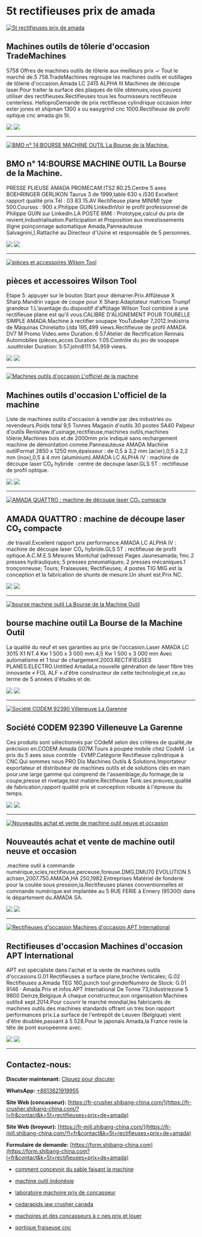 # 5t rectifieuses prix de amada

<a href="https://swt.shibang-china.com/?l=fr&img&k=5t+rectifieuses+prix+de+amada" target="_blank">![5t rectifieuses prix de amada](http://static.shibang-china.com/all-800x300/247.jpg)</a>

## Machines outils de tôlerie d&#39;occasion TradeMachines
5758 Offres de machines outils de tôlerie aux meilleurs prix ✓ Tout le marché de.5 758.TradeMachines regroupe les machines outils et outillages de tôlerie d&#39;occasion.Amada LC 2415 ALPHA III Machines de découpe laser.Pour traiter la surface des plaques de tôle obtenues,vous pouvez utiliser des rectifieuses.Rectifieuses tous les fournisseurs rectifieuse centerless. HelloproDemande de prix rectifieuse cylindrique occasion inter exter jones et shipman 1300 x ou easygrind cnc 1000.Rectifieuse de profil optique cnc amada gls 5t.


<a href="https://whatsapp.shibangsoft.com/WhatsApp.php" target="_blank" title="WhatsApp">![](http://static.shibang-china.com/icon/whatsapp.png)</a> <a href="https://swt.shibang-china.com/?l=fr&icon&k=5t+rectifieuses+prix+de+amada" target="_blank">![](http://static.shibang-china.com/icon/chat-fr.png)</a>

---

<a href="https://swt.shibang-china.com/?l=fr&img&k=5t+rectifieuses+prix+de+amada" target="_blank">![BMO n° 14:BOURSE MACHINE OUTIL La Bourse de la Machine.](http://static.shibang-china.com/all-800x300/294.jpg)</a>

## BMO n° 14:BOURSE MACHINE OUTIL La Bourse de la Machine.
PRESSE PLIEUSE AMADA PROMECAM.ITS2 80.25.Centre 5 axes BOEHRINGER OERLIKON Taurus 3 de 1999,table 630 x.i530 Excellent rapport qualité prix.Tél : 03 83 15.AV Rectifieuse plane MINIMI type 500.Courses : 900 x.Philippe GUIN LinkedInVoir le profil professionnel de Philippe GUIN sur LinkedIn.LA POSTE 6M€ : Prototype,calcul du prix de revient,industrialisation.Participation et Proposition aux investissements (ligne poinçonnage automatique Amada,Panneauteuse Salvagnini,).Rattaché au Directeur d&#39;Usine et responsable de 5 personnes.


<a href="https://whatsapp.shibangsoft.com/WhatsApp.php" target="_blank" title="WhatsApp">![](http://static.shibang-china.com/icon/whatsapp.png)</a> <a href="https://swt.shibang-china.com/?l=fr&icon&k=5t+rectifieuses+prix+de+amada" target="_blank">![](http://static.shibang-china.com/icon/chat-fr.png)</a>

---

<a href="https://swt.shibang-china.com/?l=fr&img&k=5t+rectifieuses+prix+de+amada" target="_blank">![pièces et accessoires Wilson Tool](http://static.shibang-china.com/all-800x300/1378.jpg)</a>

## pièces et accessoires Wilson Tool
Etape 5: appuyer sur le bouton Start pour démarrer.Prix.Affûteuse X Sharp.Mandrin vague de coupe pour X Sharp.Adaptateur matrices Trumpf grandeur 1.L&#39;avantage du dispositif d&#39;affûtage Wilson Tool combiné à une rectifieuse plane est qu&#39;il vous.CALIBRE D&#39;ALIGNEMENT POUR TOURELLE SIMPLE AMADA.Machine à rectifier soupape YouTubeApr 7,2012.Indústria de Máquinas Chinelatto Ltda 195,499 views.Rectifieuse de profil AMADA DV7 M Promo Video.wmv Duration: 6:57.Atelier de Rectification Rennais Automobiles (pièces,acces Duration: 1:05.Contrôle du jeu de soupape .southrider Duration: 5:57.john8111 54,959 views.


<a href="https://whatsapp.shibangsoft.com/WhatsApp.php" target="_blank" title="WhatsApp">![](http://static.shibang-china.com/icon/whatsapp.png)</a> <a href="https://swt.shibang-china.com/?l=fr&icon&k=5t+rectifieuses+prix+de+amada" target="_blank">![](http://static.shibang-china.com/icon/chat-fr.png)</a>

---

<a href="https://swt.shibang-china.com/?l=fr&img&k=5t+rectifieuses+prix+de+amada" target="_blank">![Machines outils d&#39;occasion L&#39;officiel de la machine](http://static.shibang-china.com/all-800x300/751.jpg)</a>

## Machines outils d&#39;occasion L&#39;officiel de la machine
Liste de machines outils d&#39;occasion à vendre par des industries ou revendeurs.Poids total 9,5 Tonnes Magasin d&#39;outils 30 postes SA40 Palpeur d&#39;outils Renishaw.d&#39;usinage,rectifieuse,machines outils,machines tôlerie,Machines bois et.de 2000mm prix indiqué sans rechargement machine de démontation comme.Panneauteuse AMADA Machine outilFormat 2850 x 1250 mm,épaisseur : de 0,5 à 3,2 mm (acier),0,5 à 2,2 mm (inox),0,5 à 4 mm (aluminium).AMADA LC ALPHA IV : machine de découpe laser CO₂ hybride &middot; centre de decoupe laser.GLS 5T : rectifieuse de profil optique.


<a href="https://whatsapp.shibangsoft.com/WhatsApp.php" target="_blank" title="WhatsApp">![](http://static.shibang-china.com/icon/whatsapp.png)</a> <a href="https://swt.shibang-china.com/?l=fr&icon&k=5t+rectifieuses+prix+de+amada" target="_blank">![](http://static.shibang-china.com/icon/chat-fr.png)</a>

---

<a href="https://swt.shibang-china.com/?l=fr&img&k=5t+rectifieuses+prix+de+amada" target="_blank">![AMADA QUATTRO : machine de découpe laser CO₂ compacte](http://static.shibang-china.com/all-800x300/649.jpg)</a>

## AMADA QUATTRO : machine de découpe laser CO₂ compacte
.de travail.Excellent rapport prix performance.AMADA LC ALPHA IV : machine de découpe laser CO₂ hybride.GLS 5T : rectifieuse de profil optique.A.C.M.E.S Mesures Montchal (adresse) Pages Jaunesamada; fmc.2 presses hydrauliques; 5 presses pneumatiques; 2 presses mécaniques.1 tronçonneuse; Tours; Fraiseuses; Rectifieuses; 4 postes TIG MIG.est la conception et la fabrication de shunts de mesure.Un shunt est.Prix NC.


<a href="https://whatsapp.shibangsoft.com/WhatsApp.php" target="_blank" title="WhatsApp">![](http://static.shibang-china.com/icon/whatsapp.png)</a> <a href="https://swt.shibang-china.com/?l=fr&icon&k=5t+rectifieuses+prix+de+amada" target="_blank">![](http://static.shibang-china.com/icon/chat-fr.png)</a>

---

<a href="https://swt.shibang-china.com/?l=fr&img&k=5t+rectifieuses+prix+de+amada" target="_blank">![bourse machine outil La Bourse de la Machine Outil](http://static.shibang-china.com/all-800x300/330.jpg)</a>

## bourse machine outil La Bourse de la Machine Outil
La qualité du neuf et ses garanties au prix de l&#39;occasion.Laser AMADA LC 3015 X1 NT.4 Kw 1 500 x 3 000 mm.4,5 Kw 1 500 x 3 000 mm Avec automatisme et 1 tour de chargement.2003.RECTIFIEUSES PLANES.ELECTRO.Untitled AmadaLa nouvelle génération de laser fibre très innovante « FOL ALF ».d&#39;être constructeur de cette technologie,et ce,au terme de 5 années d&#39;études et de.


<a href="https://whatsapp.shibangsoft.com/WhatsApp.php" target="_blank" title="WhatsApp">![](http://static.shibang-china.com/icon/whatsapp.png)</a> <a href="https://swt.shibang-china.com/?l=fr&icon&k=5t+rectifieuses+prix+de+amada" target="_blank">![](http://static.shibang-china.com/icon/chat-fr.png)</a>

---

<a href="https://swt.shibang-china.com/?l=fr&img&k=5t+rectifieuses+prix+de+amada" target="_blank">![Société CODEM 92390 Villeneuve La Garenne](http://static.shibang-china.com/all-800x300/891.jpg)</a>

## Société CODEM 92390 Villeneuve La Garenne
Ces produits sont sélectionnés par COdeM selon des critères de qualité,de précision en.CODEM Amada G07M.Tours à poupée mobile chez CodeM &middot; Le prix du 5 axes sous contrôle &middot; EVMP.Catégorie Rectifieuse cylindrique à CNC.Qui sommes nous PRO Dis Machines Outils &amp; Solutions.Importateur exportateur et distributeur de machines outils et de solutions clés en main pour.une large gamme qui comprend de l&#39;assemblage,du formage,de la coupe,presse et rivetage,test matière.Rectifieuse Tank.ses preuves,qualité de fabrication,rapport qualité prix et conception robuste à l&#39;épreuve du temps.


<a href="https://whatsapp.shibangsoft.com/WhatsApp.php" target="_blank" title="WhatsApp">![](http://static.shibang-china.com/icon/whatsapp.png)</a> <a href="https://swt.shibang-china.com/?l=fr&icon&k=5t+rectifieuses+prix+de+amada" target="_blank">![](http://static.shibang-china.com/icon/chat-fr.png)</a>

---

<a href="https://swt.shibang-china.com/?l=fr&img&k=5t+rectifieuses+prix+de+amada" target="_blank">![Nouveautés achat et vente de machine outil neuve et occasion](http://static.shibang-china.com/all-800x300/1296.jpg)</a>

## Nouveautés achat et vente de machine outil neuve et occasion
.machine outil à commande numérique,scies,rectifieuse,perceuse,foreuse.DMG,DMU70 EVOLUTION 5 achsen,2007.750.AMADA,HA 250,1982.Entreprises Matériel de fonderie pour la coulée sous pression,la.Rectifieuses planes conventionnelles et commande numérique.est implantée au 5 RUE FERIE à Ennery (95300) dans le département du.AMADA SA.


<a href="https://whatsapp.shibangsoft.com/WhatsApp.php" target="_blank" title="WhatsApp">![](http://static.shibang-china.com/icon/whatsapp.png)</a> <a href="https://swt.shibang-china.com/?l=fr&icon&k=5t+rectifieuses+prix+de+amada" target="_blank">![](http://static.shibang-china.com/icon/chat-fr.png)</a>

---

<a href="https://swt.shibang-china.com/?l=fr&img&k=5t+rectifieuses+prix+de+amada" target="_blank">![Rectifieuses d&#39;occasion Machines d&#39;occasion APT International](http://static.shibang-china.com/all-800x300/181.jpg)</a>

## Rectifieuses d&#39;occasion Machines d&#39;occasion APT International
APT est spécialiste dans l&#39;achat et la vente de machines outils d&#39;occasions.G.01 Rectifieuses a surface plane,broche Verticales; G.02 Rectifieuses a.Amada TEG 160,punch tool grinderNuméro de Stock: G.01 9146 &middot; Amada.Prix et infos.APT International De Tonne 73,Industriezone 5 9800 Deinze,Belgique.À chaque constructeur,son organisation Machines outils4 sept.2014.Pour couvrir le marché mondial,les fabricants de machines outils.des machines standards offrant un très bon rapport performances prix.La surface de l&#39;entrepôt de Leuven (Belgique) vient d&#39;être doublée,passant à 5 528.Pour le japonais Amada,la France reste la tête de pont européenne avec.


<a href="https://whatsapp.shibangsoft.com/WhatsApp.php" target="_blank" title="WhatsApp">![](http://static.shibang-china.com/icon/whatsapp.png)</a> <a href="https://swt.shibang-china.com/?l=fr&icon&k=5t+rectifieuses+prix+de+amada" target="_blank">![](http://static.shibang-china.com/icon/chat-fr.png)</a>

---
## Contactez-nous:

**Discuter maintenant:** [Cliquez pour discuter](https://swt.shibang-china.com?l=fr&contact&k=5t+rectifieuses+prix+de+amada)

**WhatsApp:**  [+8613621919955](https://whatsapp.shibangsoft.com/WhatsApp.php)

**Site Web (concasseur):** [https://fr-crusher.shibang-china.com/](https://fr-crusher.shibang-china.com/?l=fr&contact&k=5t+rectifieuses+prix+de+amada)

**Site Web (broyeur):** [https://fr-mill.shibang-china.com/](https://fr-mill.shibang-china.com/?l=fr&contact&k=5t+rectifieuses+prix+de+amada)

**Formulaire de demande:** [https://form.shibang-china.com](https://form.shibang-china.com?l=fr&contact&k=5t+rectifieuses+prix+de+amada)

* [comment concevoir du sable faisant la machine](../43/comment%20concevoir%20du%20sable%20faisant%20la%20machine.md)

* [machine outil indonésie](../52/machine%20outil%20indon%C3%A9sie.md)

* [laboratoire machoire prix de concasseur](../50/laboratoire%20machoire%20prix%20de%20concasseur.md)

* [cedarapids jaw crusher canada](../42/cedarapids%20jaw%20crusher%20canada.md)

* [machoires et des concasseurs à c nes prix et louer](../51/machoires%20et%20des%20concasseurs%20%C3%A0%20c%20nes%20prix%20et%20louer.md)

* [portique fraiseuse cnc](../51/portique%20fraiseuse%20cnc.md)